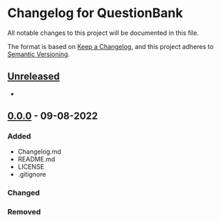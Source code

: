 # Changelog for QuestionBank
All notable changes to this project will be documented in this file.

The format is based on [Keep a Changelog](https://keepachangelog.com/en/1.0.0/),
and this project adheres to [Semantic Versioning](https://semver.org/spec/v2.0.0.html).



## [Unreleased]
-


## [0.0.0] - 09-08-2022
### Added
- Changelog.md
- README.md
- LICENSE
- .gitignore

### Changed


### Removed




[Unreleased]: https://github.com/CS3321TeamC/QuestionBank
[0.0.0]: https://github.com/CS3321TeamC/QuestionBank
